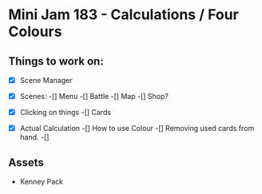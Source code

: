 # Mini Jam 183 - Calculations / Four Colours

## Things to work on:
-[x] Scene Manager
-[x] Scenes:
	-[] Menu
	-[] Battle
	-[] Map
	-[] Shop?
-[x] Clicking on things
-[] Cards
-[x] Actual Calculation
-[] How to use Colour
-[] Removing used cards from hand.
-[]





## Assets
- Kenney Pack